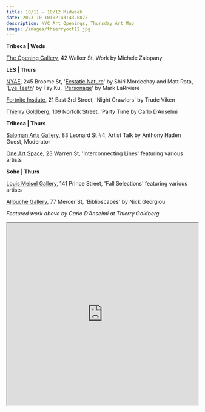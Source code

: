 ```yaml
---
title: 10/11 - 10/12 Midweek
date: 2023-10-10T02:43:43.087Z
description: NYC Art Openings, Thursday Art Map
image: /images/thierryoct12.jpg
---
```

**T﻿ribeca | Weds**

[The Opening Gallery](https://www.theopeninggallery.com/), 42 Walker St, Work by Michele Zalopany

**L﻿ES | Thurs**

[NYAE](https://www.nyartistsequity.org/), 245 Broome St, '[Ecstatic Nature](https://www.nyartistsequity.org/all-events/ecstatic-nature-shiri-mordechay-and-matt-rota)' by Shiri Mordechay and Matt Rota, '[Eye Teeth](https://www.nyartistsequity.org/all-events/project-room-fay-ku-eye-teeth)' by Fay Ku, '[Personage](https://www.nyartistsequity.org/all-events/courtyard-mark-lariviere-personage)' by Mark LaRiviere

[Fortnite Instiute](https://fortnight.institute/exhibitions/79-trude-viken-night-crawlers/), 21 East 3rd Street, 'Night Crawlers' by Trude Viken

[Thierry Goldberg](https://thierrygoldberg.com/exhibitions/86-carlo-d-anselmi-party-time/press_release_text/), 109 Norfolk Street, 'Party Time by Carlo D’Anselmi

**Tribeca | Thurs**

[Saloman Arts Gallery](https://salomonarts.com/the-art-of-code-switching-donald-hershman-september-2023/), 83 Leonard St #4, Artist Talk by Anthony Haden Guest, Moderator

[One Art Space](https://oneartspace.com/upcoming-exhibitions/), 23 Warren St, 'Interconnecting Lines' featuring various artists

**Soho | Thurs**

[Louis Meisel Gallery](https://www.meiselgallery.com/exhibition/fall-selections/), 141 Prince Street, 'Fall Selections' featuring various artists

[Allouche Gallery](https://www.allouchegallery.com/exhibition/biblioscapes/?back=ago), 77 Mercer St, 'Biblioscapes' by Nick Georgiou

*F﻿eatured work above by Carlo D’Anselmi at Thierry Goldberg*

<iframe src="https://www.google.com/maps/d/u/1/embed?mid=1ydQj6pvOfM5rsds2Rd8fmMRQMne8ZZU&ehbc=2E312F" width="100%" height="480"></iframe>